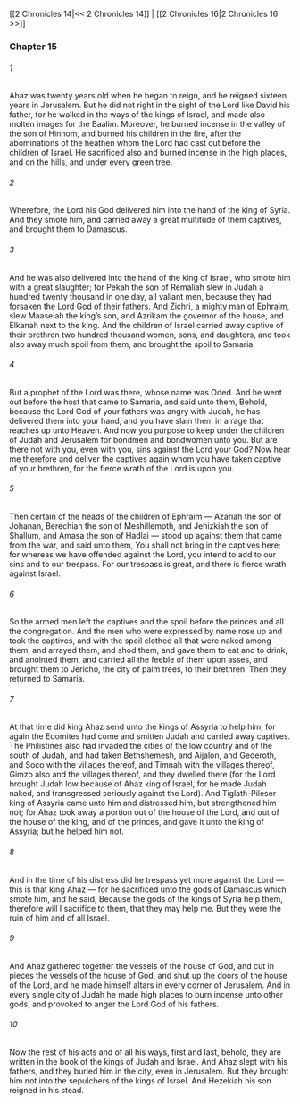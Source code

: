 [[2 Chronicles 14|<< 2 Chronicles 14]]  |  [[2 Chronicles 16|2 Chronicles 16 >>]]

### Chapter 15
###### 1
Ahaz was twenty years old when he began to reign, and he reigned sixteen years in Jerusalem. But he did not right in the sight of the Lord like David his father, for he walked in the ways of the kings of Israel, and made also molten images for the Baalim. Moreover, he burned incense in the valley of the son of Hinnom, and burned his children in the fire, after the abominations of the heathen whom the Lord had cast out before the children of Israel. He sacrificed also and burned incense in the high places, and on the hills, and under every green tree.

###### 2
Wherefore, the Lord his God delivered him into the hand of the king of Syria. And they smote him, and carried away a great multitude of them captives, and brought them to Damascus.

###### 3
And he was also delivered into the hand of the king of Israel, who smote him with a great slaughter; for Pekah the son of Remaliah slew in Judah a hundred twenty thousand in one day, all valiant men, because they had forsaken the Lord God of their fathers. And Zichri, a mighty man of Ephraim, slew Maaseiah the king’s son, and Azrikam the governor of the house, and Elkanah next to the king. And the children of Israel carried away captive of their brethren two hundred thousand women, sons, and daughters, and took also away much spoil from them, and brought the spoil to Samaria.

###### 4
But a prophet of the Lord was there, whose name was Oded. And he went out before the host that came to Samaria, and said unto them, Behold, because the Lord God of your fathers was angry with Judah, he has delivered them into your hand, and you have slain them in a rage that reaches up unto Heaven. And now you purpose to keep under the children of Judah and Jerusalem for bondmen and bondwomen unto you. But are there not with you, even with you, sins against the Lord your God? Now hear me therefore and deliver the captives again whom you have taken captive of your brethren, for the fierce wrath of the Lord is upon you.

###### 5
Then certain of the heads of the children of Ephraim — Azariah the son of Johanan, Berechiah the son of Meshillemoth, and Jehizkiah the son of Shallum, and Amasa the son of Hadlai — stood up against them that came from the war, and said unto them, You shall not bring in the captives here; for whereas we have offended against the Lord, you intend to add to our sins and to our trespass. For our trespass is great, and there is fierce wrath against Israel.

###### 6
So the armed men left the captives and the spoil before the princes and all the congregation. And the men who were expressed by name rose up and took the captives, and with the spoil clothed all that were naked among them, and arrayed them, and shod them, and gave them to eat and to drink, and anointed them, and carried all the feeble of them upon asses, and brought them to Jericho, the city of palm trees, to their brethren. Then they returned to Samaria.

###### 7
At that time did king Ahaz send unto the kings of Assyria to help him, for again the Edomites had come and smitten Judah and carried away captives. The Philistines also had invaded the cities of the low country and of the south of Judah, and had taken Bethshemesh, and Aijalon, and Gederoth, and Soco with the villages thereof, and Timnah with the villages thereof, Gimzo also and the villages thereof, and they dwelled there (for the Lord brought Judah low because of Ahaz king of Israel, for he made Judah naked, and transgressed seriously against the Lord). And Tiglath-Pileser king of Assyria came unto him and distressed him, but strengthened him not; for Ahaz took away a portion out of the house of the Lord, and out of the house of the king, and of the princes, and gave it unto the king of Assyria; but he helped him not.

###### 8
And in the time of his distress did he trespass yet more against the Lord — this is that king Ahaz — for he sacrificed unto the gods of Damascus which smote him, and he said, Because the gods of the kings of Syria help them, therefore will I sacrifice to them, that they may help me. But they were the ruin of him and of all Israel.

###### 9
And Ahaz gathered together the vessels of the house of God, and cut in pieces the vessels of the house of God, and shut up the doors of the house of the Lord, and he made himself altars in every corner of Jerusalem. And in every single city of Judah he made high places to burn incense unto other gods, and provoked to anger the Lord God of his fathers.

###### 10
Now the rest of his acts and of all his ways, first and last, behold, they are written in the book of the kings of Judah and Israel. And Ahaz slept with his fathers, and they buried him in the city, even in Jerusalem. But they brought him not into the sepulchers of the kings of Israel. And Hezekiah his son reigned in his stead.